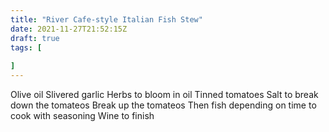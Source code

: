 ```yaml
---
title: "River Cafe-style Italian Fish Stew"
date: 2021-11-27T21:52:15Z
draft: true
tags: [
    
]
---
```


Olive oil
Slivered garlic
Herbs to bloom in oil
Tinned tomatoes
Salt to break down the tomateos
Break up the tomateos
Then fish depending on time to cook with seasoning
Wine to finish

